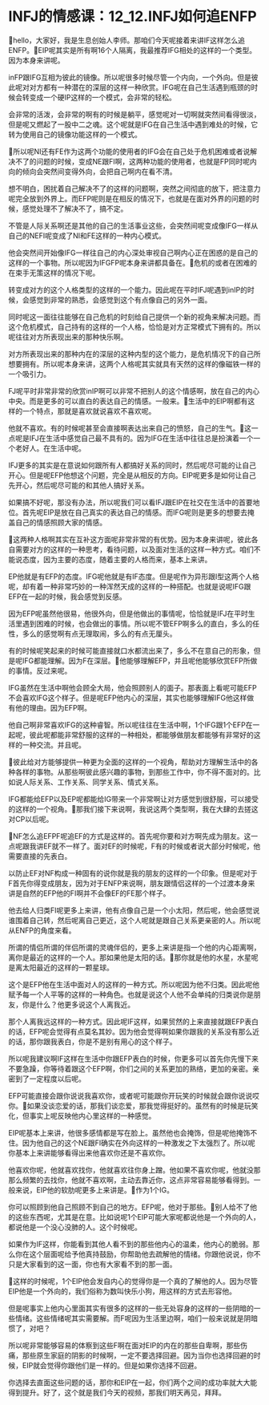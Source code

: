 # INFJ的情感课：12_12.INFJ如何追ENFP

🎼hello，大家好，我是生息创始人李师。那咱们今天呢接着来讲IF这样怎么追ENFP。🎼EIP呢其实是所有啊16个人隔离，我最推荐IFG相处的这样的一个类型。因为本身来讲呢。

inFP跟IFG互相为彼此的镜像。所以呢很多时候尽管一个内向，一个外向。但是彼此呢对对方都有一种潜在的深层的这样一种欣赏。IFG呢在自己生活遇到瓶颈的时候会转变成一个硬IP这样的一个模式，会非常的轻松。

会非常的活泼，会非常的啊有的时候是躺平，感觉呢对一切啊就突然间看得很淡，但是呢又燃起了一股中二之魂。这个呢就是IFG在自己生活中遇到难处的时候，它转为使用自己的镜像功能这样的一个模式。

🎼所以呢NI还有FE作为这两个功能的使用者的IFG会在自己处于危机困难或者说解决不了的问题的时候，变成NE跟FI啊，这两种功能的使用者，也就是FP同时呢内向的倾向会突然间变得外向，会把自己啊内在看不清。

想不明白，困扰着自己解决不了的这样的问题啊，突然之间彻底的放下，把注意力呢完全放到外界上。而EFP呢则是在相反的情况下，也就是在面对外界的问题的时候，感觉处理不了解决不了，搞不定。

不管是人际关系啊还是其他的自己的生活事业这些，会突然间呢变成像IFG一样从自己的NEFI呢变成了NI和FE这样的一种内心模式。

他会突然间开始像IFG一样往自己的内心深处审视自己啊内心正在困惑的是自己的这样的一个事物。所以呢因为IFGFP呢本身来讲都具备在。🎼危机的或者在困难的在束手无策这样的情况下呢。

转变成对方的这个人格类型的这样的一个能力。因此呢在平时IFJ呢遇到inIP的时候，会感觉到非常的熟悉，会感觉到这个有点像自己的另外一面。

同时呢这一面往往能够在自己危机的时刻给自己提供一个新的视角来解决问题。而这个危机模式，自己持有的这样的一个人格，恰恰是对方正常模式下拥有的。所以呢往往对方所表现出来的那种快乐啊。

对方所表现出来的那种内在的深层的这种内型的这个能力，是危机情况下的自己所想要拥有。所以呢本身来讲，这两个人格呢其实就具有天然的这样的像磁铁一样的一个吸引力。

FJ呢平时非常非常的欣赏inIP啊可以非常不把别人的这个情感啊，放在自己的内心中央。而是更多的可以直白的表达自己的情感。一般来。🎼生活中的EIP啊都有这样的一个特点，那就是喜欢就说喜欢不喜欢呢。

他就不喜欢。有的时候呢甚至会直接啊表达出来自己的愤怒，自己的生气。🎼这一点呢是IFJ在生活中感觉自己最不具有的。因为IFG在生活中往往总是扮演着一个一个老好人。在生活中呢。

IFJ更多的其实是在意说如何跟所有人都搞好关系的同时，然后呢尽可能的让自己开心。但是呢EFP他想这个问题，完全是从相反的方向。EIP呢更多是如何让自己先开心，然后呢尽可能的和其他人搞好关系。

如果搞不好呢，那没有办法，所以呢我们可以看IFJ跟EIP在社交在生活中的首要地位。首先呢EIP是放在自己真实的表达自己的情感。而IFG呢则是更多的想要去掩盖自己的情感照顾大家的情感。

🎼这两种人格啊其实在互补这方面呢非常非常的有优势。因为本身来讲呢，彼此各自需要对方的这样的一种思考，看待问题，以及面对生活的这样一种方式。咱们不能说态度，因为主要的态度，随着主要的人格而来，基本上来讲。

EP他就是有EFP的态度。IFG呢他就是有IF态度。但是呢作为异形跟I型这两个人格呢，却有着一种非常巧妙的一种浑然天成的这样的一种搭配。也就是说呢IFG跟EFP在一起的时候，我会感觉到反感。

因为EFP呢虽然他很易，他很外向，但是他做出的事情呢，恰恰就是IFJ在平时生活里遇到困难的时候，也会做出的事情。所以呢不管EFP啊多么的直白，多么的任性，多么的感觉啊有点无理取闹，多么的有点无厘头。

有的时候呢笑起来的时候可能直接就口水都流出来了，多么不在意自己的形象，但是呢IFG都能理解。因为F在深层。🎼他能够理解EFP，并且呢他能够欣赏EFP所做的事情。反过来呢。

IFG虽然在生活中啊他会顾全大局，他会照顾别人的面子。那表面上看呢可能EFP不会喜欢IFG这个样子。但是呢EFP他内心的深层，其实也能够理解IFG他这样做有他的理由。因为EFP啊。

他自己啊非常喜欢IFG的这种睿智。所以呢往往在生活中啊，1个IFG跟1个EFP在一起呢，彼此呢都能非常舒服的这样的一种相处，都能够做朋友都能够有非常好的这样的一种交流。并且呢。

🎼彼此给对方能够提供一种更为全面的这样的一个视角，帮助对方理解生活中的各种各样的事物。从那些啊彼此感兴趣的事物，到那些工作中，你不得不面对的。比如说人际关系、工作关系、同学关系、情式关系。

IFG都能给EFP以及EP呢都能给IG带来一个非常啊让对方感觉到很舒服，可以接受的这样的一个视角。🎼那我们接下来说啊，我说这两个类型啊，我在大肆的去搓这对CP以后呢。

🎼NF怎么追EFPF呢追EF的方式是这样的。首先呢你要和对方啊先成为朋友。这一点呢跟我讲EF就不一样了。面对EF的时候呢，F有的时候或者说大部分时候呢，他需要直接的先表白。

以防止EF对NF构成一种固有的说你就是我的朋友的这样的一个印象。但是呢对于F首先你得变成朋友，因为对于ENFP来说啊，朋友跟情侣这样的一个过渡本身来讲是自然的EFP他的FI啊并不会像EF的FE那个样子。

他去给人归类FI呢更多上来讲，他有点像自己是一个小太阳，然后呢，他会感觉说谁围着自己转，然后呢离自己更近，这个人呢就是跟自己关系更亲密的人。所以呢从ENFP的角度来看。

所谓的情侣所谓的伴侣所谓的灵魂伴侣的，更多上来讲是指一个他的内心距离啊，离你是最近的这样的一个人。那如果他是太阳的话。🎼那你就是他的水星，水星呢是离太阳最近的这样的一颗星球。

这个是EFP他在生活中面对人的这样的一种方式。所以呢因为他不归类。因此呢他赋予每一个人平等的这样的一种角色。也就是说这个人他不会单纯的归类说你是朋友，你是什么？他更多说这个人离我近。

那个人离我远这样的一种方式。因此呢IF这样，如果贸然的上来直接就跟EFP表白的话，EFP呢会觉得有点莫名其妙。因为他会觉得啊如果你跟我的关系没有那么近的话，那你跟我表白，你是不是别有用心的这个样子。

所以呢我建议啊IF这样在生活中你跟EFP表白的时候，你更多可以首先你先慢下来不要急躁，你等待着跟这个EFP啊，你们之间的关系更加的熟络，更加的亲密。亲密到了一定程度以后呢。

EFP可能直接会跟你说说我喜欢你，或者呢可能跟你开玩笑的时候就会跟你说说哎你。🎼如果没谈恋爱的话，那我们谈恋爱，那我觉得挺好的。虽然有的时候是玩笑化，但事实上呢反映他内心里这样的一种感觉。

EIP呢基本上来讲，他很多感情都是写在脸上。虽然他也会掩饰，但是呢他掩饰不住。因为他自己的这个NE跟FI确实在外向这样的一种激发之下太强烈了。所以呢你基本上来讲能够看得出来他喜欢你还是不喜欢你。

他喜欢你呢，他就喜欢找你，他就喜欢往你身上蹭。他如果不喜欢你呢，他就没那那么频繁的去找你，他就不喜欢啊，主动去靠近你，这点非常容易能够看得到。一般来说，EIP他的软肋呢更多上来讲是。🎼作为1个IG。

你可以照顾到他自己照顾不到自己的地方。EFP呢，他对于那些。🎼别人给不了他的这些东西呢，尤其是在意。比如说呢1个EIP可能大家呢都说他是一个外向的人，都说他是一个没心没肺的人。这个时候呢。

如果作为IF这样，你能看到其他人看不到的那些他内心的温柔，他内心的脆弱。那么你在这个层面呢给予他真持鼓励，你帮助他去疏解他的情绪。你跟他说说，你不只是大家看到的这一面，你也有大家看不到的那一面。

🎼这样的时候呢，1个EIP他会发自内心的觉得你是一个真的了解他的人。因为尽管EIP他是一个外向的，我们俗称为数叫快乐小狗，用这样的方式去形容他。

但是呢事实上他内心里面其实有很多的这样的一些无处容身的这样的一些阴暗的一些情绪。这些情绪呢其实需要解。而F呢因为生活里边啊，咱们一般来说就是阴暗惯了，对吧？

所以呢非常能够容易的体察到这些F啊在面对EIP的内在的那些自卑啊，那些伤痛，那些原生家庭的阴影的时候啊，一定不要选择回避。因为当你也选择回避的时候，EIP就会觉得你跟他们是一样的。但是如果你选择不回避。

你选择去直面这些问题的话，那你和EIP在一起，你们两个之间的成功率就大大能得到提升。好了，这个就是我们今天的视频，那我们明天再见，拜拜。

